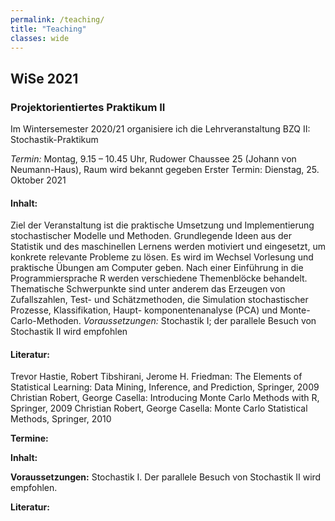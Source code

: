 ```yaml
---
permalink: /teaching/
title: "Teaching"
classes: wide
---
```


## WiSe 2021

### Projektorientiertes Praktikum II  

Im Wintersemester 2020/21 organisiere ich die Lehrveranstaltung
BZQ II: Stochastik-Praktikum

*Termin:*
Montag,
 9.15 – 10.45 Uhr,
Rudower Chaussee 25 (Johann von Neumann-Haus), Raum wird bekannt gegeben
Erster Termin: Dienstag, 25. Oktober 2021

#### Inhalt:
Ziel der Veranstaltung ist die praktische Umsetzung und Implementierung stochastischer
Modelle und Methoden. Grundlegende Ideen aus der Statistik und des maschinellen Lernens
werden motiviert und eingesetzt, um konkrete relevante Probleme zu lösen. Es wird im
Wechsel Vorlesung und praktische Übungen am Computer geben. Nach einer Einführung in
die Programmiersprache R werden verschiedene Themenblöcke behandelt. Thematische
Schwerpunkte sind unter anderem das Erzeugen von Zufallszahlen, Test- und
Schätzmethoden,
 die Simulation stochastischer Prozesse, Klassifikation, Haupt-
komponentenanalyse (PCA) und Monte-Carlo-Methoden.
*Voraussetzungen:* Stochastik I; der parallele Besuch von Stochastik II wird empfohlen

#### Literatur:
Trevor Hastie, Robert Tibshirani, Jerome H. Friedman: The Elements of Statistical Learning:
Data Mining, Inference, and Prediction, Springer, 2009
Christian Robert, George Casella: Introducing Monte Carlo Methods with R, Springer, 2009
Christian Robert, George Casella: Monte Carlo Statistical Methods, Springer, 2010


**Termine:**

**Inhalt:**

**Voraussetzungen:** Stochastik I. Der parallele Besuch von Stochastik II wird empfohlen.

**Literatur:**
